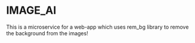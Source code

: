 # IMAGE_AI
This is a microservice for a web-app which uses rem_bg library to remove the background from the images!
